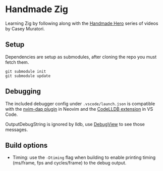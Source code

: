 # Handmade Zig

Learning Zig by following along with the [Handmade Hero](https://handmadehero.org/) series of videos by Casey Muratori.


## Setup
Dependencies are setup as submodules, after cloning the repo you must fetch them.

```
git submodule init
git submodule update
```

## Debugging
The included debugger config under `.vscode/launch.json` is compatible with the [nvim-dap plugin](https://github.com/mfussenegger/nvim-dap) in Neovim and the [CodeLLDB extension](https://github.com/vadimcn/codelldb) in VS Code.

OutputDebugString is ignored by lldb, use [DebugView](https://learn.microsoft.com/en-us/sysinternals/downloads/debugview) to see those messages.

## Build options
* Timing: use the `-Dtiming` flag when building to enable printing timing (ms/frame, fps and cycles/frame) to the debug output.
